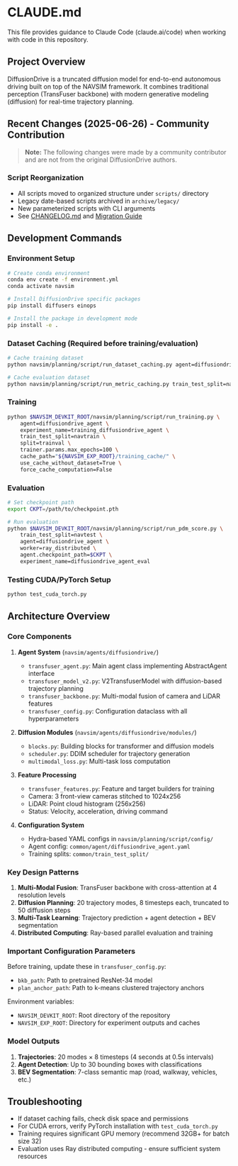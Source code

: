 # CLAUDE.md

This file provides guidance to Claude Code (claude.ai/code) when working with code in this repository.

## Project Overview

DiffusionDrive is a truncated diffusion model for end-to-end autonomous driving built on top of the NAVSIM framework. It combines traditional perception (TransFuser backbone) with modern generative modeling (diffusion) for real-time trajectory planning.

## Recent Changes (2025-06-26) - Community Contribution

> **Note:** The following changes were made by a community contributor and are not from the original DiffusionDrive authors.

### Script Reorganization
- All scripts moved to organized structure under `scripts/` directory
- Legacy date-based scripts archived in `archive/legacy/`
- New parameterized scripts with CLI arguments
- See [CHANGELOG.md](../CHANGELOG.md) and [Migration Guide](../docs/MIGRATION_GUIDE.md)

## Development Commands

### Environment Setup
```bash
# Create conda environment
conda env create -f environment.yml
conda activate navsim

# Install DiffusionDrive specific packages
pip install diffusers einops

# Install the package in development mode
pip install -e .
```

### Dataset Caching (Required before training/evaluation)
```bash
# Cache training dataset
python navsim/planning/script/run_dataset_caching.py agent=diffusiondrive_agent experiment_name=training_diffusiondrive_agent train_test_split=navtrain

# Cache evaluation dataset  
python navsim/planning/script/run_metric_caching.py train_test_split=navtest cache.cache_path=$NAVSIM_EXP_ROOT/metric_cache
```

### Training
```bash
python $NAVSIM_DEVKIT_ROOT/navsim/planning/script/run_training.py \
    agent=diffusiondrive_agent \
    experiment_name=training_diffusiondrive_agent \
    train_test_split=navtrain \
    split=trainval \
    trainer.params.max_epochs=100 \
    cache_path="${NAVSIM_EXP_ROOT}/training_cache/" \
    use_cache_without_dataset=True \
    force_cache_computation=False
```

### Evaluation
```bash
# Set checkpoint path
export CKPT=/path/to/checkpoint.pth

# Run evaluation
python $NAVSIM_DEVKIT_ROOT/navsim/planning/script/run_pdm_score.py \
    train_test_split=navtest \
    agent=diffusiondrive_agent \
    worker=ray_distributed \
    agent.checkpoint_path=$CKPT \
    experiment_name=diffusiondrive_agent_eval
```

### Testing CUDA/PyTorch Setup
```bash
python test_cuda_torch.py
```

## Architecture Overview

### Core Components

1. **Agent System** (`navsim/agents/diffusiondrive/`)
   - `transfuser_agent.py`: Main agent class implementing AbstractAgent interface
   - `transfuser_model_v2.py`: V2TransfuserModel with diffusion-based trajectory planning
   - `transfuser_backbone.py`: Multi-modal fusion of camera and LiDAR features
   - `transfuser_config.py`: Configuration dataclass with all hyperparameters

2. **Diffusion Modules** (`navsim/agents/diffusiondrive/modules/`)
   - `blocks.py`: Building blocks for transformer and diffusion models
   - `scheduler.py`: DDIM scheduler for trajectory generation
   - `multimodal_loss.py`: Multi-task loss computation

3. **Feature Processing**
   - `transfuser_features.py`: Feature and target builders for training
   - Camera: 3 front-view cameras stitched to 1024x256
   - LiDAR: Point cloud histogram (256x256)
   - Status: Velocity, acceleration, driving command

4. **Configuration System**
   - Hydra-based YAML configs in `navsim/planning/script/config/`
   - Agent config: `common/agent/diffusiondrive_agent.yaml`
   - Training splits: `common/train_test_split/`

### Key Design Patterns

1. **Multi-Modal Fusion**: TransFuser backbone with cross-attention at 4 resolution levels
2. **Diffusion Planning**: 20 trajectory modes, 8 timesteps each, truncated to 50 diffusion steps
3. **Multi-Task Learning**: Trajectory prediction + agent detection + BEV segmentation
4. **Distributed Computing**: Ray-based parallel evaluation and training

### Important Configuration Parameters

Before training, update these in `transfuser_config.py`:
- `bkb_path`: Path to pretrained ResNet-34 model
- `plan_anchor_path`: Path to k-means clustered trajectory anchors

Environment variables:
- `NAVSIM_DEVKIT_ROOT`: Root directory of the repository
- `NAVSIM_EXP_ROOT`: Directory for experiment outputs and caches

### Model Outputs

1. **Trajectories**: 20 modes × 8 timesteps (4 seconds at 0.5s intervals)
2. **Agent Detection**: Up to 30 bounding boxes with classifications
3. **BEV Segmentation**: 7-class semantic map (road, walkway, vehicles, etc.)

## Troubleshooting

- If dataset caching fails, check disk space and permissions
- For CUDA errors, verify PyTorch installation with `test_cuda_torch.py`
- Training requires significant GPU memory (recommend 32GB+ for batch size 32)
- Evaluation uses Ray distributed computing - ensure sufficient system resources